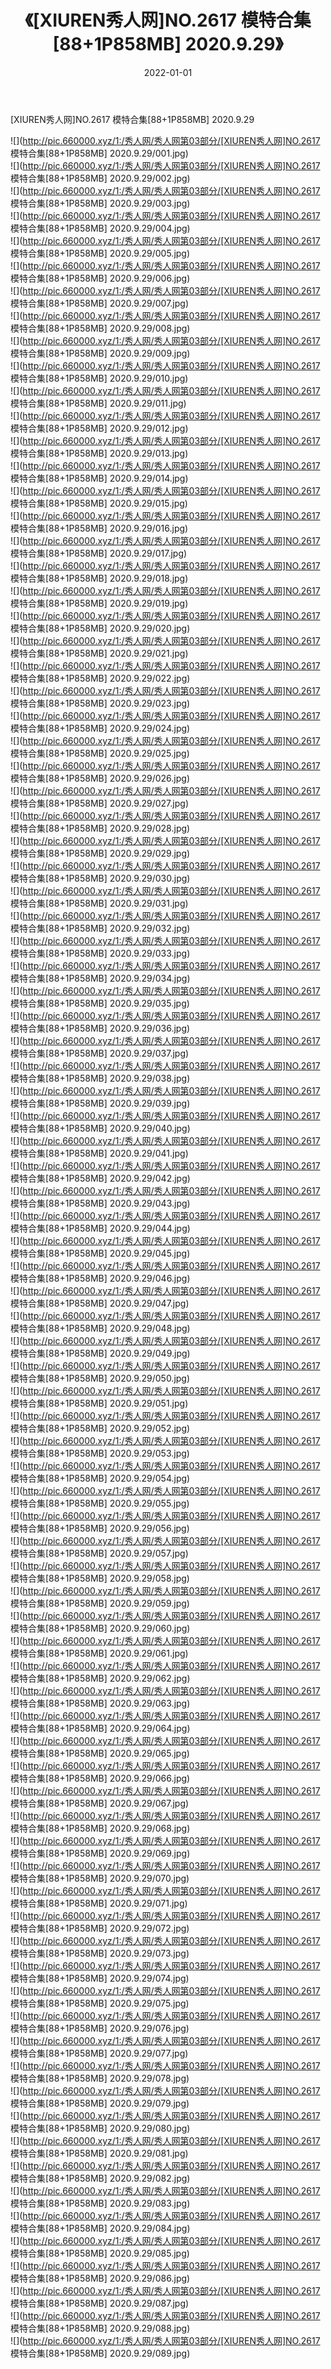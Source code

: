 ﻿---
layout: post
title:  《[XIUREN秀人网]NO.2617 模特合集[88+1P858MB] 2020.9.29》
date:   2022-01-01
img: http://pic.660000.xyz/1:/秀人网/秀人网第03部分/[XIUREN秀人网]NO.2617 模特合集[88+1P858MB] 2020.9.29/000.jpg
categories: [美女, 清纯, 唯美]
---

[XIUREN秀人网]NO.2617 模特合集[88+1P858MB] 2020.9.29

 ![](http://pic.660000.xyz/1:/秀人网/秀人网第03部分/[XIUREN秀人网]NO.2617 模特合集[88+1P858MB] 2020.9.29/001.jpg) <br>![](http://pic.660000.xyz/1:/秀人网/秀人网第03部分/[XIUREN秀人网]NO.2617 模特合集[88+1P858MB] 2020.9.29/002.jpg) <br>![](http://pic.660000.xyz/1:/秀人网/秀人网第03部分/[XIUREN秀人网]NO.2617 模特合集[88+1P858MB] 2020.9.29/003.jpg) <br>![](http://pic.660000.xyz/1:/秀人网/秀人网第03部分/[XIUREN秀人网]NO.2617 模特合集[88+1P858MB] 2020.9.29/004.jpg) <br>![](http://pic.660000.xyz/1:/秀人网/秀人网第03部分/[XIUREN秀人网]NO.2617 模特合集[88+1P858MB] 2020.9.29/005.jpg) <br>![](http://pic.660000.xyz/1:/秀人网/秀人网第03部分/[XIUREN秀人网]NO.2617 模特合集[88+1P858MB] 2020.9.29/006.jpg) <br>![](http://pic.660000.xyz/1:/秀人网/秀人网第03部分/[XIUREN秀人网]NO.2617 模特合集[88+1P858MB] 2020.9.29/007.jpg) <br>![](http://pic.660000.xyz/1:/秀人网/秀人网第03部分/[XIUREN秀人网]NO.2617 模特合集[88+1P858MB] 2020.9.29/008.jpg) <br>![](http://pic.660000.xyz/1:/秀人网/秀人网第03部分/[XIUREN秀人网]NO.2617 模特合集[88+1P858MB] 2020.9.29/009.jpg) <br>![](http://pic.660000.xyz/1:/秀人网/秀人网第03部分/[XIUREN秀人网]NO.2617 模特合集[88+1P858MB] 2020.9.29/010.jpg) <br>![](http://pic.660000.xyz/1:/秀人网/秀人网第03部分/[XIUREN秀人网]NO.2617 模特合集[88+1P858MB] 2020.9.29/011.jpg) <br>![](http://pic.660000.xyz/1:/秀人网/秀人网第03部分/[XIUREN秀人网]NO.2617 模特合集[88+1P858MB] 2020.9.29/012.jpg) <br>![](http://pic.660000.xyz/1:/秀人网/秀人网第03部分/[XIUREN秀人网]NO.2617 模特合集[88+1P858MB] 2020.9.29/013.jpg) <br>![](http://pic.660000.xyz/1:/秀人网/秀人网第03部分/[XIUREN秀人网]NO.2617 模特合集[88+1P858MB] 2020.9.29/014.jpg) <br>![](http://pic.660000.xyz/1:/秀人网/秀人网第03部分/[XIUREN秀人网]NO.2617 模特合集[88+1P858MB] 2020.9.29/015.jpg) <br>![](http://pic.660000.xyz/1:/秀人网/秀人网第03部分/[XIUREN秀人网]NO.2617 模特合集[88+1P858MB] 2020.9.29/016.jpg) <br>![](http://pic.660000.xyz/1:/秀人网/秀人网第03部分/[XIUREN秀人网]NO.2617 模特合集[88+1P858MB] 2020.9.29/017.jpg) <br>![](http://pic.660000.xyz/1:/秀人网/秀人网第03部分/[XIUREN秀人网]NO.2617 模特合集[88+1P858MB] 2020.9.29/018.jpg) <br>![](http://pic.660000.xyz/1:/秀人网/秀人网第03部分/[XIUREN秀人网]NO.2617 模特合集[88+1P858MB] 2020.9.29/019.jpg) <br>![](http://pic.660000.xyz/1:/秀人网/秀人网第03部分/[XIUREN秀人网]NO.2617 模特合集[88+1P858MB] 2020.9.29/020.jpg) <br>![](http://pic.660000.xyz/1:/秀人网/秀人网第03部分/[XIUREN秀人网]NO.2617 模特合集[88+1P858MB] 2020.9.29/021.jpg) <br>![](http://pic.660000.xyz/1:/秀人网/秀人网第03部分/[XIUREN秀人网]NO.2617 模特合集[88+1P858MB] 2020.9.29/022.jpg) <br>![](http://pic.660000.xyz/1:/秀人网/秀人网第03部分/[XIUREN秀人网]NO.2617 模特合集[88+1P858MB] 2020.9.29/023.jpg) <br>![](http://pic.660000.xyz/1:/秀人网/秀人网第03部分/[XIUREN秀人网]NO.2617 模特合集[88+1P858MB] 2020.9.29/024.jpg) <br>![](http://pic.660000.xyz/1:/秀人网/秀人网第03部分/[XIUREN秀人网]NO.2617 模特合集[88+1P858MB] 2020.9.29/025.jpg) <br>![](http://pic.660000.xyz/1:/秀人网/秀人网第03部分/[XIUREN秀人网]NO.2617 模特合集[88+1P858MB] 2020.9.29/026.jpg) <br>![](http://pic.660000.xyz/1:/秀人网/秀人网第03部分/[XIUREN秀人网]NO.2617 模特合集[88+1P858MB] 2020.9.29/027.jpg) <br>![](http://pic.660000.xyz/1:/秀人网/秀人网第03部分/[XIUREN秀人网]NO.2617 模特合集[88+1P858MB] 2020.9.29/028.jpg) <br>![](http://pic.660000.xyz/1:/秀人网/秀人网第03部分/[XIUREN秀人网]NO.2617 模特合集[88+1P858MB] 2020.9.29/029.jpg) <br>![](http://pic.660000.xyz/1:/秀人网/秀人网第03部分/[XIUREN秀人网]NO.2617 模特合集[88+1P858MB] 2020.9.29/030.jpg) <br>![](http://pic.660000.xyz/1:/秀人网/秀人网第03部分/[XIUREN秀人网]NO.2617 模特合集[88+1P858MB] 2020.9.29/031.jpg) <br>![](http://pic.660000.xyz/1:/秀人网/秀人网第03部分/[XIUREN秀人网]NO.2617 模特合集[88+1P858MB] 2020.9.29/032.jpg) <br>![](http://pic.660000.xyz/1:/秀人网/秀人网第03部分/[XIUREN秀人网]NO.2617 模特合集[88+1P858MB] 2020.9.29/033.jpg) <br>![](http://pic.660000.xyz/1:/秀人网/秀人网第03部分/[XIUREN秀人网]NO.2617 模特合集[88+1P858MB] 2020.9.29/034.jpg) <br>![](http://pic.660000.xyz/1:/秀人网/秀人网第03部分/[XIUREN秀人网]NO.2617 模特合集[88+1P858MB] 2020.9.29/035.jpg) <br>![](http://pic.660000.xyz/1:/秀人网/秀人网第03部分/[XIUREN秀人网]NO.2617 模特合集[88+1P858MB] 2020.9.29/036.jpg) <br>![](http://pic.660000.xyz/1:/秀人网/秀人网第03部分/[XIUREN秀人网]NO.2617 模特合集[88+1P858MB] 2020.9.29/037.jpg) <br>![](http://pic.660000.xyz/1:/秀人网/秀人网第03部分/[XIUREN秀人网]NO.2617 模特合集[88+1P858MB] 2020.9.29/038.jpg) <br>![](http://pic.660000.xyz/1:/秀人网/秀人网第03部分/[XIUREN秀人网]NO.2617 模特合集[88+1P858MB] 2020.9.29/039.jpg) <br>![](http://pic.660000.xyz/1:/秀人网/秀人网第03部分/[XIUREN秀人网]NO.2617 模特合集[88+1P858MB] 2020.9.29/040.jpg) <br>![](http://pic.660000.xyz/1:/秀人网/秀人网第03部分/[XIUREN秀人网]NO.2617 模特合集[88+1P858MB] 2020.9.29/041.jpg) <br>![](http://pic.660000.xyz/1:/秀人网/秀人网第03部分/[XIUREN秀人网]NO.2617 模特合集[88+1P858MB] 2020.9.29/042.jpg) <br>![](http://pic.660000.xyz/1:/秀人网/秀人网第03部分/[XIUREN秀人网]NO.2617 模特合集[88+1P858MB] 2020.9.29/043.jpg) <br>![](http://pic.660000.xyz/1:/秀人网/秀人网第03部分/[XIUREN秀人网]NO.2617 模特合集[88+1P858MB] 2020.9.29/044.jpg) <br>![](http://pic.660000.xyz/1:/秀人网/秀人网第03部分/[XIUREN秀人网]NO.2617 模特合集[88+1P858MB] 2020.9.29/045.jpg) <br>![](http://pic.660000.xyz/1:/秀人网/秀人网第03部分/[XIUREN秀人网]NO.2617 模特合集[88+1P858MB] 2020.9.29/046.jpg) <br>![](http://pic.660000.xyz/1:/秀人网/秀人网第03部分/[XIUREN秀人网]NO.2617 模特合集[88+1P858MB] 2020.9.29/047.jpg) <br>![](http://pic.660000.xyz/1:/秀人网/秀人网第03部分/[XIUREN秀人网]NO.2617 模特合集[88+1P858MB] 2020.9.29/048.jpg) <br>![](http://pic.660000.xyz/1:/秀人网/秀人网第03部分/[XIUREN秀人网]NO.2617 模特合集[88+1P858MB] 2020.9.29/049.jpg) <br>![](http://pic.660000.xyz/1:/秀人网/秀人网第03部分/[XIUREN秀人网]NO.2617 模特合集[88+1P858MB] 2020.9.29/050.jpg) <br>![](http://pic.660000.xyz/1:/秀人网/秀人网第03部分/[XIUREN秀人网]NO.2617 模特合集[88+1P858MB] 2020.9.29/051.jpg) <br>![](http://pic.660000.xyz/1:/秀人网/秀人网第03部分/[XIUREN秀人网]NO.2617 模特合集[88+1P858MB] 2020.9.29/052.jpg) <br>![](http://pic.660000.xyz/1:/秀人网/秀人网第03部分/[XIUREN秀人网]NO.2617 模特合集[88+1P858MB] 2020.9.29/053.jpg) <br>![](http://pic.660000.xyz/1:/秀人网/秀人网第03部分/[XIUREN秀人网]NO.2617 模特合集[88+1P858MB] 2020.9.29/054.jpg) <br>![](http://pic.660000.xyz/1:/秀人网/秀人网第03部分/[XIUREN秀人网]NO.2617 模特合集[88+1P858MB] 2020.9.29/055.jpg) <br>![](http://pic.660000.xyz/1:/秀人网/秀人网第03部分/[XIUREN秀人网]NO.2617 模特合集[88+1P858MB] 2020.9.29/056.jpg) <br>![](http://pic.660000.xyz/1:/秀人网/秀人网第03部分/[XIUREN秀人网]NO.2617 模特合集[88+1P858MB] 2020.9.29/057.jpg) <br>![](http://pic.660000.xyz/1:/秀人网/秀人网第03部分/[XIUREN秀人网]NO.2617 模特合集[88+1P858MB] 2020.9.29/058.jpg) <br>![](http://pic.660000.xyz/1:/秀人网/秀人网第03部分/[XIUREN秀人网]NO.2617 模特合集[88+1P858MB] 2020.9.29/059.jpg) <br>![](http://pic.660000.xyz/1:/秀人网/秀人网第03部分/[XIUREN秀人网]NO.2617 模特合集[88+1P858MB] 2020.9.29/060.jpg) <br>![](http://pic.660000.xyz/1:/秀人网/秀人网第03部分/[XIUREN秀人网]NO.2617 模特合集[88+1P858MB] 2020.9.29/061.jpg) <br>![](http://pic.660000.xyz/1:/秀人网/秀人网第03部分/[XIUREN秀人网]NO.2617 模特合集[88+1P858MB] 2020.9.29/062.jpg) <br>![](http://pic.660000.xyz/1:/秀人网/秀人网第03部分/[XIUREN秀人网]NO.2617 模特合集[88+1P858MB] 2020.9.29/063.jpg) <br>![](http://pic.660000.xyz/1:/秀人网/秀人网第03部分/[XIUREN秀人网]NO.2617 模特合集[88+1P858MB] 2020.9.29/064.jpg) <br>![](http://pic.660000.xyz/1:/秀人网/秀人网第03部分/[XIUREN秀人网]NO.2617 模特合集[88+1P858MB] 2020.9.29/065.jpg) <br>![](http://pic.660000.xyz/1:/秀人网/秀人网第03部分/[XIUREN秀人网]NO.2617 模特合集[88+1P858MB] 2020.9.29/066.jpg) <br>![](http://pic.660000.xyz/1:/秀人网/秀人网第03部分/[XIUREN秀人网]NO.2617 模特合集[88+1P858MB] 2020.9.29/067.jpg) <br>![](http://pic.660000.xyz/1:/秀人网/秀人网第03部分/[XIUREN秀人网]NO.2617 模特合集[88+1P858MB] 2020.9.29/068.jpg) <br>![](http://pic.660000.xyz/1:/秀人网/秀人网第03部分/[XIUREN秀人网]NO.2617 模特合集[88+1P858MB] 2020.9.29/069.jpg) <br>![](http://pic.660000.xyz/1:/秀人网/秀人网第03部分/[XIUREN秀人网]NO.2617 模特合集[88+1P858MB] 2020.9.29/070.jpg) <br>![](http://pic.660000.xyz/1:/秀人网/秀人网第03部分/[XIUREN秀人网]NO.2617 模特合集[88+1P858MB] 2020.9.29/071.jpg) <br>![](http://pic.660000.xyz/1:/秀人网/秀人网第03部分/[XIUREN秀人网]NO.2617 模特合集[88+1P858MB] 2020.9.29/072.jpg) <br>![](http://pic.660000.xyz/1:/秀人网/秀人网第03部分/[XIUREN秀人网]NO.2617 模特合集[88+1P858MB] 2020.9.29/073.jpg) <br>![](http://pic.660000.xyz/1:/秀人网/秀人网第03部分/[XIUREN秀人网]NO.2617 模特合集[88+1P858MB] 2020.9.29/074.jpg) <br>![](http://pic.660000.xyz/1:/秀人网/秀人网第03部分/[XIUREN秀人网]NO.2617 模特合集[88+1P858MB] 2020.9.29/075.jpg) <br>![](http://pic.660000.xyz/1:/秀人网/秀人网第03部分/[XIUREN秀人网]NO.2617 模特合集[88+1P858MB] 2020.9.29/076.jpg) <br>![](http://pic.660000.xyz/1:/秀人网/秀人网第03部分/[XIUREN秀人网]NO.2617 模特合集[88+1P858MB] 2020.9.29/077.jpg) <br>![](http://pic.660000.xyz/1:/秀人网/秀人网第03部分/[XIUREN秀人网]NO.2617 模特合集[88+1P858MB] 2020.9.29/078.jpg) <br>![](http://pic.660000.xyz/1:/秀人网/秀人网第03部分/[XIUREN秀人网]NO.2617 模特合集[88+1P858MB] 2020.9.29/079.jpg) <br>![](http://pic.660000.xyz/1:/秀人网/秀人网第03部分/[XIUREN秀人网]NO.2617 模特合集[88+1P858MB] 2020.9.29/080.jpg) <br>![](http://pic.660000.xyz/1:/秀人网/秀人网第03部分/[XIUREN秀人网]NO.2617 模特合集[88+1P858MB] 2020.9.29/081.jpg) <br>![](http://pic.660000.xyz/1:/秀人网/秀人网第03部分/[XIUREN秀人网]NO.2617 模特合集[88+1P858MB] 2020.9.29/082.jpg) <br>![](http://pic.660000.xyz/1:/秀人网/秀人网第03部分/[XIUREN秀人网]NO.2617 模特合集[88+1P858MB] 2020.9.29/083.jpg) <br>![](http://pic.660000.xyz/1:/秀人网/秀人网第03部分/[XIUREN秀人网]NO.2617 模特合集[88+1P858MB] 2020.9.29/084.jpg) <br>![](http://pic.660000.xyz/1:/秀人网/秀人网第03部分/[XIUREN秀人网]NO.2617 模特合集[88+1P858MB] 2020.9.29/085.jpg) <br>![](http://pic.660000.xyz/1:/秀人网/秀人网第03部分/[XIUREN秀人网]NO.2617 模特合集[88+1P858MB] 2020.9.29/086.jpg) <br>![](http://pic.660000.xyz/1:/秀人网/秀人网第03部分/[XIUREN秀人网]NO.2617 模特合集[88+1P858MB] 2020.9.29/087.jpg) <br>![](http://pic.660000.xyz/1:/秀人网/秀人网第03部分/[XIUREN秀人网]NO.2617 模特合集[88+1P858MB] 2020.9.29/088.jpg) <br>![](http://pic.660000.xyz/1:/秀人网/秀人网第03部分/[XIUREN秀人网]NO.2617 模特合集[88+1P858MB] 2020.9.29/089.jpg) <br>